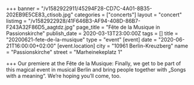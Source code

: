 +++
banner = "/v1582922911/45294F28-CD7C-4A01-8B35-202EB9E5CE83_ctisob.jpg"
categories = ["concerts"]
layout = "concert"
listimg = "/v1582922928/41F646B3-AF94-408D-86B7-F243A32F86D5_aagtdz.jpg"
page_title = "Fête de la Musique in Passionskirche"
publish_date = 2020-03-13T23:00:00Z
tags = []
title = "20200621-fete-de-la-musique"
type = "event"
[event]
date = "2020-06-21T16:00:00+02:00"
[event.location]
city = "10961 Berlin-Kreuzberg"
name = "Passionskirche"
street = "Marheinekeplatz 1"

+++
Our premiere at the Fête de la Musique: Finally, we get to be part of this magical event in musical Berlin and bring people together with „Songs with a meaning“. We’re hoping you’ll come, too.